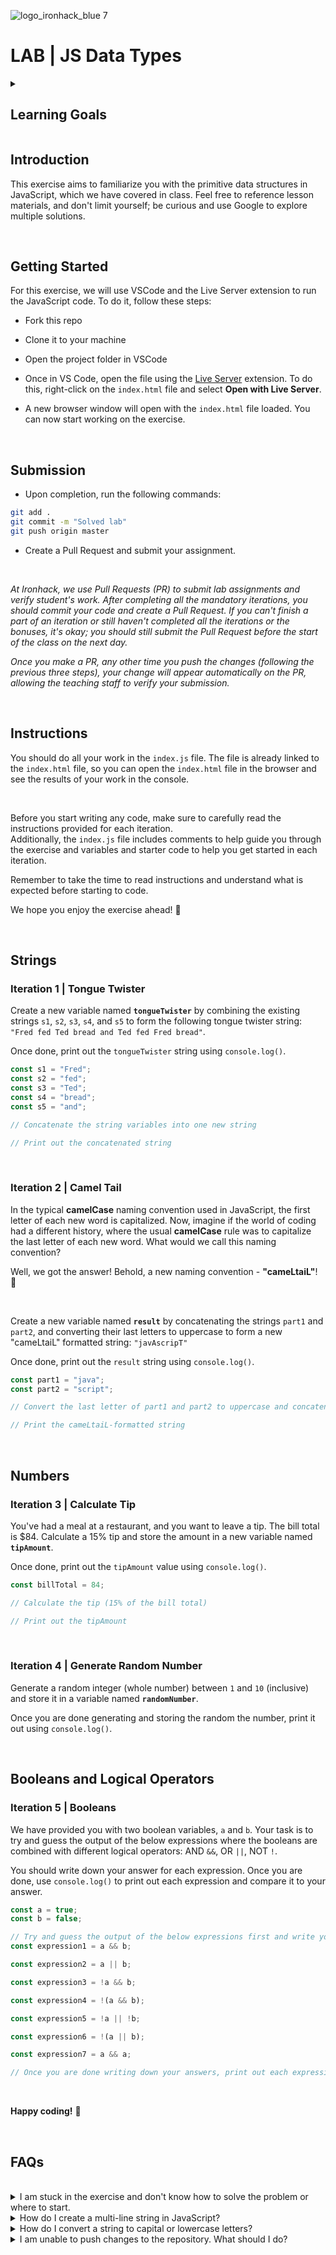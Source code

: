 ![logo_ironhack_blue 7](https://user-images.githubusercontent.com/23629340/40541063-a07a0a8a-601a-11e8-91b5-2f13e4e6b441.png)

# LAB | JS Data Types

<details>
  <summary>
   <h2>Learning Goals</h2>
  </summary>


  This exercise allows you to practice and apply the concepts and techniques taught in class. 

  Upon completion of this exercise, you will be able to:

  - Run JavaScript code from your IDE, using a local server to load it in the browser
  - Perform basic mathematical calculations using arithmetic operators
  - Assign values to variables using assignment operators (`=`, `+=`, `-=`, etc.)
  - Use string concatenation (`+`) or interpolation `${}` to join strings together
  - Use the `Math` methods to generate random numbers and round floating point numbers
  - Access specific characters in a string and check the string length
  - Manipulate strings and substrings using string methods
  - Interpret expressions using the logical operators AND, OR, NOT (`&&`, `||`, `!`)


  <br>

  <hr> 


</details>



## Introduction

This exercise aims to familiarize you with the primitive data structures in JavaScript, which we have covered in class. Feel free to reference lesson materials, and don't limit yourself; be curious and use Google to explore multiple solutions.

<br>

## Getting Started
For this exercise, we will use VSCode and the Live Server extension to run the JavaScript code. To do it, follow these steps:



- Fork this repo

  

- Clone it to your machine

  

- Open the project folder in VSCode

  

- Once in VS Code, open the file using the [Live Server](https://marketplace.visualstudio.com/items?itemName=ritwickdey.LiveServer) extension. To do this, right-click on the `index.html` file and select **Open with Live Server**.

  

- A new browser window will open with the `index.html` file loaded. You can now start working on the exercise.

<br>



## Submission

- Upon completion, run the following commands:

```bash
git add .
git commit -m "Solved lab"
git push origin master
```

- Create a Pull Request and submit your assignment.


<br>

*At Ironhack, we use Pull Requests (PR) to submit lab assignments and verify student's work. After completing all the mandatory iterations, you should commit your code and create a Pull Request. If you can't finish a part of an iteration or still haven't completed all the iterations or the bonuses, it's okay; you should still submit the Pull Request before the start of the class on the next day.*<br>

*Once you make a PR, any other time you push the changes (following the previous three steps), your change will appear automatically on the PR, allowing the teaching staff to verify your submission.*

<br>



## Instructions

You should do all your work in the `index.js` file. The file is already linked to the `index.html` file, so you can open the `index.html` file in the browser and see the results of your work in the console.

<br>

Before you start writing any code, make sure to carefully read the instructions provided for each iteration.<br>Additionally, the `index.js` file includes comments to help guide you through the exercise and variables and starter code to help you get started in each iteration.

Remember to take the time to read instructions and understand what is expected before starting to code.

We hope you enjoy the exercise ahead! :muscle:

<br>




## Strings

### Iteration 1 | Tongue Twister

Create a new variable named **`tongueTwister`** by combining the existing strings `s1`, `s2`, `s3`, `s4`, and `s5` to form the following tongue twister string: `"Fred fed Ted bread and Ted fed Fred bread"`.

Once done, print out the `tongueTwister` string using `console.log()`.

```js
const s1 = "Fred";
const s2 = "fed";
const s3 = "Ted";
const s4 = "bread";
const s5 = "and";

// Concatenate the string variables into one new string

// Print out the concatenated string
```

<br>



### Iteration 2 | Camel Tail

In the typical **camelCase** naming convention used in JavaScript, the first letter of each new word is capitalized. Now, imagine if the world of coding had a different history, where the usual **camelCase** rule was to capitalize the last letter of each new word. What would we call this naming convention? 

Well, we got the answer! Behold, a new naming convention - **"cameLtaiL"**! 🐪

<br>

Create a new variable named **`result`** by concatenating the strings `part1` and `part2`, and converting their last letters to uppercase to form a new "cameLtaiL" formatted string: `"javAscripT"`



Once done, print out the `result` string using `console.log()`.

```js
const part1 = "java";
const part2 = "script";

// Convert the last letter of part1 and part2 to uppercase and concatenate the strings

// Print the cameLtaiL-formatted string

```

<br>







## Numbers

### Iteration 3 | Calculate Tip

You've had a meal at a restaurant, and you want to leave a tip. The bill total is $84. Calculate a 15% tip and store the amount in a new variable named **`tipAmount`**.

Once done, print out the `tipAmount` value using `console.log()`.

```js
const billTotal = 84;

// Calculate the tip (15% of the bill total)

// Print out the tipAmount

```

<br>



### Iteration 4 | Generate Random Number 

Generate a random integer (whole number) between `1` and `10` (inclusive) and store it in a variable named **`randomNumber`**. 

Once you are done generating and storing the random the number, print it out using `console.log()`.


<br>





## Booleans and Logical Operators

### Iteration 5 | Booleans

We have provided you with two boolean variables, `a` and `b`. Your task is to try and guess the output of the below expressions where the booleans are combined with different logical operators: AND `&&`, OR `||`, NOT `!`.

You should write down your answer for each expression. Once you are done, use `console.log()` to print out each expression and compare it to your answer.


```js
const a = true;
const b = false;

// Try and guess the output of the below expressions first and write your answers down:
const expression1 = a && b;

const expression2 = a || b;

const expression3 = !a && b;

const expression4 = !(a && b);

const expression5 = !a || !b;

const expression6 = !(a || b);

const expression7 = a && a;

// Once you are done writing down your answers, print out each expression and compare it to your answer
```

<br>



**Happy coding!** :blue_heart:

<br>

## FAQs

<br>

<details>
  <summary>I am stuck in the exercise and don't know how to solve the problem or where to start.</summary>
  <br>


  If you are stuck in your code and don't know how to solve the problem or where to start, you should take a step back and try to form a clear question about the specific issue you are facing. This will help you narrow down the problem and come up with potential solutions.


  For example, is it a concept that you don't understand, or are you receiving an error message that you don't know how to fix? It is usually helpful to try to state the problem as clearly as possible, including any error messages you are receiving. This can help you communicate the issue to others and potentially get help from classmates or online resources. 


  Once you have a clear understanding of the problem, you will be able to start working toward the solution.

  [Back to top](#faqs)

</details>



<details>
  <summary>How do I create a multi-line string in JavaScript?</summary>
  <br>

  To create a multi-line string in JavaScript, you must use template literals. Template literals are string literals denoted with backticks (`). They allow you to embed expressions inside string values and create strings that span multiple lines.

  Example:

  ```js
  let str = `This is an
  example of a
  multi-line string.`;

  console.log(str);
  ```

  [Back to top](#faqs)

</details>



<details>
  <summary>How do I convert a string to capital or lowercase letters?</summary>
  <br>

  #### Uppercase

  To convert a string to *uppercase* letters, use the `toUpperCase()` method. The method `toUpperCase()` returns a new string with all the characters in uppercase.

  Example:

  ```js
  let str = "ironhack";

  console.log(str.toUpperCase());  // "IRONHACK"
  ```

  <br>

  #### Lowercase

  To convert a string to all *lowercase* letters, you can use the `toLowerCase()` method. This method returns a new string with all the characters in lowercase.

  Example:

  ```js
  let str = "IRONHACK";

  console.log(str.toLowerCase());  // "ironhack"
  ```

  It's important to note that methods `toUpperCase()` and `toLowerCase()` do not modify the original string. They return a new string that has been converted to the desired case.

  [Back to top](#faqs)

</details>




<details>
  <summary>I am unable to push changes to the repository. What should I do?</summary>
  <br>


There are a couple of possible reasons why you may be unable to *push* changes to a Git repository:

1. **You have not committed your changes:** Before you can push your changes to the repository, you need to commit them using the `git commit` command. Make sure you have committed your changes and try pushing again. To do this, run the following terminal commands from the project folder:

  ```bash
git add .
git commit -m "Your commit message"
git push
  ```

2. **You do not have permission to push to the repository:** If you have cloned the repository directly from the main Ironhack repository without making a *Fork* first, you do not have write access to the repository.
   To check which remote repository you have cloned, run the following terminal command from the project folder:

  ```bash
git remote -v
  ```

If the link shown is the same as the main Ironhack repository, you will need to fork the repository to your GitHub account first and then clone your fork to your local machine to be able to push the changes.

**Note**: You should make a copy of your local code to avoid losing it in the process.

  [Back to top](#faqs)

</details>



<br>
